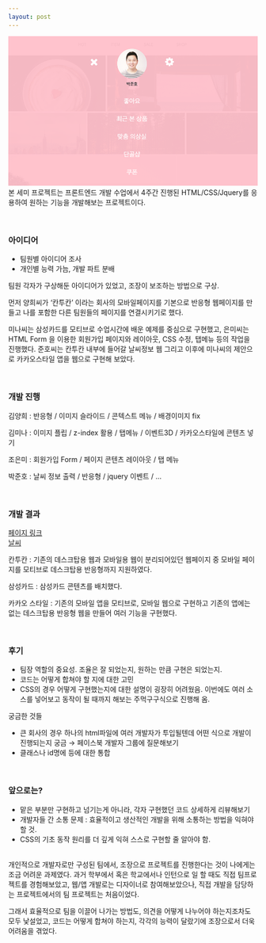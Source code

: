 ```yaml
---
layout: post
---
```

<img src="/assets/160607_01.png" class="fit image"> 본 세미 프로젝트는 프론트엔드 개발 수업에서 4주간 진행된 HTML/CSS/Jquery를 응용하여 원하는 기능을 개발해보는 프로젝트이다. 

<br>
<h3>아이디어</h3>

- 팀원별 아이디어 조사
- 개인별 능력 가늠, 개발 파트 분배

팀원 각자가 구상해둔 아이디어가 있었고, 조장이 보조하는 방법으로 구상. 

먼저 양희씨가 ‘칸투칸’ 이라는 회사의 모바일페이지를 기본으로 반응형 웹페이지를 만들고
나를 포함한 다른 팀원들의 페이지를 연결시키기로 했다.

미나씨는 삼성카드를 모티브로 수업시간에 배운 예제를 중심으로 구현했고,
은미씨는 HTML Form 을 이용한 회원가입 페이지와 레이아웃, CSS 수정, 탭메뉴 등의 작업을 진행했다.
준호씨는 칸투칸 내부에 들어갈 날씨정보 웹 그리고 이후에 미나씨의 제안으로 카카오스타일 앱을 웹으로 구현해 보았다.

<br>
<h3>개발 진행</h3>

김양희 :
반응형 / 이미지 슬라이드 / 콘텍스트 메뉴 / 배경이미지 fix

김미나 :
이미지 플립 / z-index 활용 / 탭메뉴 / 이벤트3D / 카카오스타일에 콘텐츠 넣기

조은미 :
회원가입 Form / 페이지 콘텐츠 레이아웃 / 탭 메뉴 

박준호 :
날씨 정보 출력 / 반응형 / jquery 이벤트 / …


<br>
<h3>개발 결과</h3>

<a href="/assets/160605_semi_project/index.html" target="_blank">페이지 링크</a><br>
<a href="/2015/06/05/Show-the-Local-Weather.html" target="_blank">날씨</a>

칸투칸 : 기존의 데스크탑용 웹과 모바일용 웹이 분리되어있던 웹페이지 중 모바일 페이지를 모티브로 데스크탑용 반응형까지 지원하였다.

삼성카드 : 삼성카드 콘텐츠를 배치했다. 

카카오 스타일 : 기존의 모바일 앱을 모티브로, 모바일 웹으로 구현하고 기존의 앱에는 없는 데스크탑용 반응형 웹을 만들어 여러 기능을 구현했다.

<br>
<h3>후기</h3>

- 팀장 역할의 중요성. 조율은 잘 되었는지, 원하는 만큼 구현은 되었는지.
- 코드는 어떻게 합쳐야 할 지에 대한 고민
- CSS의 경우 어떻게 구현했는지에 대한 설명이 굉장히 어려웠음. 이번에도 여러 소스를 넣어보고 동작이 될 때까지 해보는 주먹구구식으로 진행해 옴. 

궁금한 것들
- 큰 회사의 경우 하나의 html파일에 여러 개발자가 투입될텐데 어떤 식으로 개발이 진행되는지 궁금 → 페이스북 개발자 그룹에 질문해보기
- 클래스나 id명에 등에 대한 통합


<br>
<h3>앞으로는?</h3>

- 맡은 부분만 구현하고 넘기는게 아니라, 각자 구현했던 코드 상세하게 리뷰해보기
- 개발자들 간 소통 문제 : 효율적이고 생산적인 개발을 위해 소통하는 방법을 익혀야 할 것.
- CSS의 기초 동작 원리를 더 깊게 익혀 스스로 구현할 줄 알아야 함. 

<br>
개인적으로 개발자로만 구성된 팀에서, 조장으로 프로젝트를 진행한다는 것이 나에게는 조금 어려운 과제였다.
과거 학부에서 혹은 학교에서나 인턴으로 일 할 때도 직접 팀프로젝트를 경험해보았고,
웹/앱 개발로는 디자이너로 참여해보았으나, 직접 개발을 담당하는 프로젝트에서의 팀 프로젝트는 처음이었다.

그래서 효율적으로 팀을 이끌어 나가는 방법도, 의견을 어떻게 나누어야 하는지조차도 모두 낯설었고,
코드는 어떻게 합쳐야 하는지, 각각의 능력이 달랐기에 조장으로서 더욱 어려움을 겪었다.
